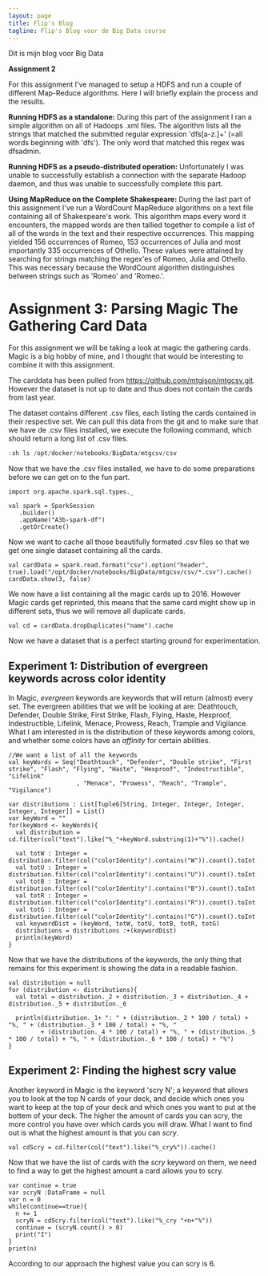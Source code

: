 ```yaml
---
layout: page
title: Flip's Blog
tagline: Flip's Blog voor de Big Data course
---
```


Dit is mijn blog voor Big Data

**Assignment 2**

For this assignment I've managed to setup a HDFS and run a couple of different Map-Reduce algorithms. Here I will briefly explain the process and the results.

**Running HDFS as a standalone:**
During this part of the assignment I ran a simple algorithm on all of Hadoops .xml files. The algorithm lists all the strings that matched the submitted regular expression 'dfs[a-z.]+' (=all words beginning with 'dfs'). The only word that matched this regex was dfsadmin.

**Running HDFS as a pseudo-distributed operation:** Unfortunately I was unable to successfully establish a connection with the separate Hadoop daemon, and thus was unable to successfully complete this part.

**Using MapReduce on the Complete Shakespeare:** During the last part of this assignment I've run a WordCount MapReduce algorithms on a text file containing all of Shakespeare's work. This algorithm maps every word it encounters, the mapped words are then tallied together to compile a list of all of the words in the text and their respective occurrences. This mapping yielded 156 occurrences of Romeo, 153 occurrences of Julia and most importantly 335 occurrences of Othello. These values were attained by searching for strings matching the regex'es of Romeo, Julia and Othello. This was necessary because the WordCount algorithm distinguishes between strings such as 'Romeo' and 'Romeo.'.

# Assignment 3: Parsing Magic The Gathering Card Data

For this assignment we will be taking a look at magic the gathering cards. Magic is a big hobby of mine, and I thought that would be interesting to combine it with this assignment.

The carddata has been pulled from https://github.com/mtgjson/mtgcsv.git.
However the dataset is not up to date and thus does not contain the cards from last year.

The dataset contains different .csv files, each listing the cards contained in their respective set. We can pull this data from the git and to make sure that we have de .csv files installed, we execute the following command, which should return a long list of .csv files.
```scala
:sh ls /opt/docker/notebooks/BigData/mtgcsv/csv
```
Now that we have the .csv files installed, we have to do some preparations before we can get on to the fun part.
```
import org.apache.spark.sql.types._ 

val spark = SparkSession
   .builder()
   .appName("A3b-spark-df")
   .getOrCreate()
```
Now we want to cache all those beautifully formated .csv files so that we get one single dataset containing all the cards.
```
val cardData = spark.read.format("csv").option("header", true).load("/opt/docker/notebooks/BigData/mtgcsv/csv/*.csv").cache()
cardData.show(3, false)
```
We now have a list containing all the magic cards up to 2016. However Magic cards get reprinted, this means that the same card might show up in different sets, thus we will remove all duplicate cards.
```
val cd = cardData.dropDuplicates("name").cache
```
Now we have a dataset that is a perfect starting ground for experimentation.

## Experiment 1: Distribution of evergreen keywords across color identity
In Magic, *evergreen* keywords are keywords that will return (almost) every set.
The evergreen abilities that we will be looking at are: Deathtouch, Defender, Double Strike, First Strike, Flash, Flying, Haste, Hexproof, Indestructible, Lifelink, Menace, Prowess, Reach, Trample and Vigilance.
What I am interested in is the distribution of these keywords among colors, and whether some colors have an *affinity* for certain abilities.
```
//We want a list of all the keywords
val keyWords = Seq("Deathtouch", "Defender", "Double strike", "First strike", "Flash", "Flying", "Haste", "Hexproof", "Indestructible", "Lifelink"
                   , "Menace", "Prowess", "Reach", "Trample", "Vigilance")

var distributions : List[Tuple6[String, Integer, Integer, Integer, Integer, Integer]] = List()
var keyWord = ""
for(keyWord <- keyWords){
  val distribution = cd.filter(col("text").like("%_"+keyWord.substring(1)+"%")).cache()
  
  val totW : Integer = distribution.filter(col("colorIdentity").contains("W")).count().toInt
  val totU : Integer = distribution.filter(col("colorIdentity").contains("U")).count().toInt
  val totB : Integer = distribution.filter(col("colorIdentity").contains("B")).count().toInt
  val totR : Integer = distribution.filter(col("colorIdentity").contains("R")).count().toInt
  val totG : Integer = distribution.filter(col("colorIdentity").contains("G")).count().toInt
  val keywordDist = (keyWord, totW, totU, totB, totR, totG)
  distributions = distributions :+(keywordDist)
  println(keyWord)
}

```
Now that we have the distributions of the keywords, the only thing that remains for this experiment is showing the data in a readable fashion.
```
val distribution = null
for (distribution <- distributions){
  val total = distribution._2 + distribution._3 + distribution._4 + distribution._5 + distribution._6
  
  println(distribution._1+ ": " + (distribution._2 * 100 / total) + "%, " + (distribution._3 * 100 / total) + "%, "
         + (distribution._4 * 100 / total) + "%, " + (distribution._5 * 100 / total) + "%, " + (distribution._6 * 100 / total) + "%")
}
```
## Experiment 2: Finding the highest scry value
Another keyword in Magic is the keyword 'scry N'; a keyword that allows you to look at the top N cards of your deck, and decide which ones you want to keep at the top of your deck and which ones you want to put at the bottem of your deck. The higher the amount of cards you can scry, the more control you have over which cards you will draw.
What I want to find out is what the highest amount is that you can *scry*.
```
val cdScry = cd.filter(col("text").like("%_cry%")).cache()
```
Now that we have the list of cards with the *scry* keyword on them, we need to find a way to get the highest amount a card allows you to scry.
```
var continue = true
var scryN :DataFrame = null
var n = 0
while(continue==true){
  n += 1
  scryN = cdScry.filter(col("text").like("%_cry "+n+"%"))
  continue = (scryN.count() > 0)
  print("I")
}
print(n)
```
According to our approach the highest value you can scry is 6.
